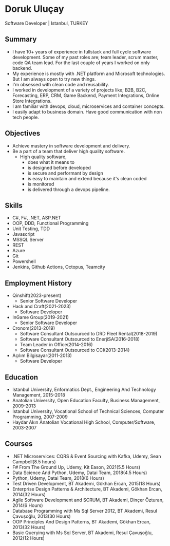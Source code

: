 # Doruk Uluçay
Software Developer | Istanbul, TURKEY


## Summary
* I have 10+ years of experience in fullstack and full cycle software development. Some of my past roles are; team leader, scrum master, code QA team lead. For the last couple of years I worked on only backend.
* My experience is mostly with .NET platform and Microsoft technologies. But I am always open to try new things. 
* I'm obsessed with clean code and reusability.
* I worked in development of a variety of projects like; B2B, B2C, Forecasting, ERP, CRM, Game Backend, Payment Integrations, Online Store Integrations.
* I am familiar with devops, cloud, microservices and container concepts.
* I easily adapt to business domain. Have good communication with non tech people.


## Objectives
* Achieve mastery in software development and delivery.
* Be a part of a team that deliver high quality software.
    * High quality software,
        * does what it means to
        * is designed before developed
        * is secure and performant by design
        * is easy to maintain and extend because it's clean coded
        * is monitored
        * is delivered through a devops pipeline.


## Skills
* C#, F#, .NET, ASP.NET
* OOP, DDD, Functional Programming
* Unit Testing, TDD
* Javascript
* MSSQL Server
* REST
* Azure
* Git
* Powershell
* Jenkins, Github Actions, Octopus, Teamcity


## Employment History
* Qinshift(2023-present)
	* Senior Software Developer
* Hack and Craft(2021-2023)
	* Software Developer
* InGame Group(2019-2021)
    * Senior Software Developer
* Cronom(2013-2019)
    * Software Consultant Outsourced to DRD Fleet Rental(2018-2019)
    * Software Consultant Outsourced to EnerjiSA(2016-2018)
    * Team Leader in Office(2014-2016)
    * Software Consultant Outsourced to CCI(2013-2014)
* Açılım Bilgisayar(2011-2013)
    * Software Developer


## Education
* Istanbul University, Enformatics Dept., Engineering And Technology Management, 2015-2018
* Anatolian University, Open Education Faculty, Business Management, 2009-2013
* İstanbul University, Vocational School of Technical Sciences, Computer Programming, 2007-2009
* Haydar Akın Anatolian Vocational High School, Computer/Software, 2003-2007


## Courses
* .NET Microservices: CQRS & Event Sourcing with Kafka, Udemy, Sean Campbell(8.5 hours)
* F# From The Ground Up, Udemy, Kit Eason, 2021(5.5 Hours)
* Data Science And Python, Udemy, Datai Team, 2018(4.5 Hours)
* Python, Udemy, Datai Team, 2018(6 Hours)
* Test Driven Development, BT Akademi, Gökhan Ercan, 2015(18 Hours)
* Enterprise Design Patterns & Architecture, BT Akademi, Gökhan Ercan, 2014(32 Hours)
* Agile Software Development and SCRUM, BT Akademi, Dinçer Özturan, 2014(6 Hours)
* Database Programming with Ms Sql Server 2012, BT Akademi, Resul Çavuşoğlu, 2013(30 Hours)
* OOP Principles And Design Patterns, BT Akademi, Gökhan Ercan, 2013(32 Hours)
* Basic Querying with Ms Sql Server, BT Akademi, Resul Çavuşoğlu, 2012(12 Hours)
